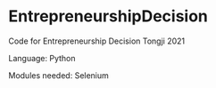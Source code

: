 # EntrepreneurshipDecision
 Code for Entrepreneurship Decision Tongji 2021

Language: Python

Modules needed: Selenium
